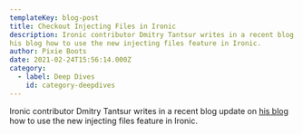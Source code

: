 ```yaml
---
templateKey: blog-post
title: Checkout Injecting Files in Ironic
description: Ironic contributor Dmitry Tantsur writes in a recent blog update on
his blog how to use the new injecting files feature in Ironic.
author: Pixie Boots
date: 2021-02-24T15:56:14.000Z
category:
  - label: Deep Dives
    id: category-deepdives
---
```


Ironic contributor Dmitry Tantsur writes in a recent blog update on
[his blog](https://owlet.today/posts/injecting-files-in-ironic/) how
to use the new injecting files feature in Ironic.
